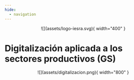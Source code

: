 ```yaml
---
hide:
  - navigation
---
```


<center>
![](assets/logo-iesra.svg){ width="400" }
</center>

# Digitalización aplicada a los sectores productivos (GS)

<center>
![](assets/digitalizacion.png){ width="800" }
</center>